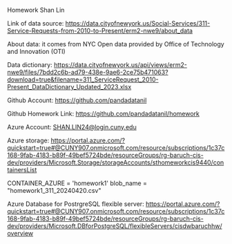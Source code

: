 Homework Shan Lin

Link of data source: 
https://data.cityofnewyork.us/Social-Services/311-Service-Requests-from-2010-to-Present/erm2-nwe9/about_data

About data: 
it comes from NYC Open data provided by Office of Technology and Innovation (OTI)

Data dictionary: 
https://data.cityofnewyork.us/api/views/erm2-nwe9/files/7bdd2c6b-ad79-438e-9ae6-2ce75b471063?download=true&filename=311_ServiceRequest_2010-Present_DataDictionary_Updated_2023.xlsx

Github Account:
https://github.com/pandadatanil

Github Homework Link:
https://github.com/pandadatanil/homework

Azure Account:
SHAN.LIN24@login.cuny.edu

Azure storage:
https://portal.azure.com/?quickstart=true#@CUNY907.onmicrosoft.com/resource/subscriptions/1c37c168-9fab-4183-b89f-49bef5724bde/resourceGroups/rg-baruch-cis-dev/providers/Microsoft.Storage/storageAccounts/sthomeworkcis9440/containersList

CONTAINER_AZURE = 'homework1'
blob_name = "homework1_311_20240420.csv"

Azure Database for PostrgreSQL flexible server:
https://portal.azure.com/?quickstart=true#@CUNY907.onmicrosoft.com/resource/subscriptions/1c37c168-9fab-4183-b89f-49bef5724bde/resourceGroups/rg-baruch-cis-dev/providers/Microsoft.DBforPostgreSQL/flexibleServers/cisdwbaruchhw/overview
